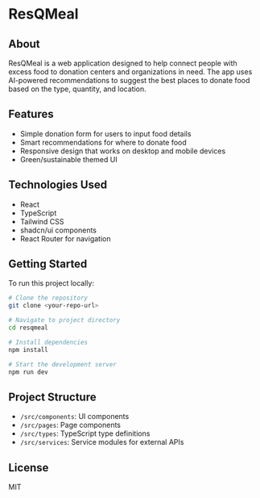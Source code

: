 
# ResQMeal

## About
ResQMeal is a web application designed to help connect people with excess food to donation centers and organizations in need. The app uses AI-powered recommendations to suggest the best places to donate food based on the type, quantity, and location.

## Features
- Simple donation form for users to input food details
- Smart recommendations for where to donate food
- Responsive design that works on desktop and mobile devices
- Green/sustainable themed UI

## Technologies Used
- React
- TypeScript
- Tailwind CSS
- shadcn/ui components
- React Router for navigation

## Getting Started
To run this project locally:

```sh
# Clone the repository
git clone <your-repo-url>

# Navigate to project directory
cd resqmeal

# Install dependencies
npm install

# Start the development server
npm run dev
```

## Project Structure
- `/src/components`: UI components
- `/src/pages`: Page components
- `/src/types`: TypeScript type definitions
- `/src/services`: Service modules for external APIs

## License
MIT
